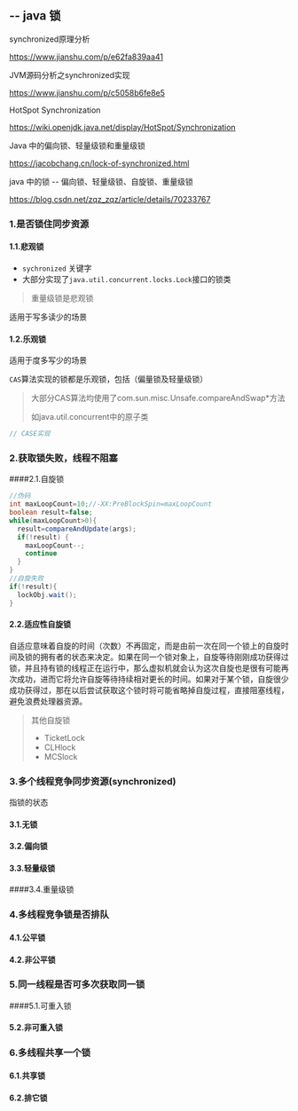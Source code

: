 --
java 锁
--

synchronized原理分析

https://www.jianshu.com/p/e62fa839aa41

JVM源码分析之synchronized实现

https://www.jianshu.com/p/c5058b6fe8e5

HotSpot Synchronization

https://wiki.openjdk.java.net/display/HotSpot/Synchronization

Java 中的偏向锁、轻量级锁和重量级锁

https://jacobchang.cn/lock-of-synchronized.html

java 中的锁 -- 偏向锁、轻量级锁、自旋锁、重量级锁

https://blog.csdn.net/zqz_zqz/article/details/70233767

### 1.是否锁住同步资源

#### 1.1.悲观锁

* `sychronized` 关键字
* 大部分实现了`java.util.concurrent.locks.Lock`接口的锁类

> 重量级锁是悲观锁

适用于写多读少的场景

#### 1.2.乐观锁

适用于度多写少的场景

`CAS`算法实现的锁都是乐观锁，包括（偏量锁及轻量级锁）

> 大部分CAS算法均使用了com.sun.misc.Unsafe.compareAndSwap*方法
>
> 如java.util.concurrent中的原子类

```java
// CASE实现
```



### 2.获取锁失败，线程不阻塞

####2.1.自旋锁

```java
//伪码
int maxLoopCount=10;//-XX:PreBlockSpin=maxLoopCount
boolean result=false;
while(maxLoopCount>0){
  result=compareAndUpdate(args);
  if(!result) {
    maxLoopCount--;
    continue
  }
}
//自旋失败
if(!result){
  lockObj.wait();
}
```



#### 2.2.适应性自旋锁

自适应意味着自旋的时间（次数）不再固定，而是由前一次在同一个锁上的自旋时间及锁的拥有者的状态来决定。如果在同一个锁对象上，自旋等待刚刚成功获得过锁，并且持有锁的线程正在运行中，那么虚拟机就会认为这次自旋也是很有可能再次成功，进而它将允许自旋等待持续相对更长的时间。如果对于某个锁，自旋很少成功获得过，那在以后尝试获取这个锁时将可能省略掉自旋过程，直接阻塞线程，避免浪费处理器资源。

> 其他自旋锁
>
> * TicketLock
> * CLHlock
> * MCSlock

### 3.多个线程竞争同步资源(synchronized)

指锁的状态

#### 3.1.无锁

#### 3.2.偏向锁

#### 3.3.轻量级锁

####3.4.重量级锁

### 4.多线程竞争锁是否排队

#### 4.1.公平锁

#### 4.2.非公平锁

### 5.同一线程是否可多次获取同一锁

####5.1.可重入锁

#### 5.2.非可重入锁

### 6.多线程共享一个锁

#### 6.1.共享锁

#### 6.2.排它锁

